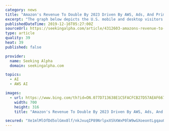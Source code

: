```yaml
---
category: news
title: "Amazon's Revenue To Double By 2023 Driven By AWS, Ads, And Prime."
excerpt: "The graph below depicts the U.S. mobile and desktop visitors. I believe all three companies can coexist and share the total market's ad revenue. Internet of Things, Artificial Intelligence Widen AWS Amazon's dominance in cloud infrastructure-as-a-service is branching out to platform-as-a-service, Internet of Things, and artificial intelligence."
publishedDateTime: 2019-12-16T05:27:00Z
sourceUrl: https://seekingalpha.com/article/4312603-amazons-revenue-to-double-2023-driven-aws-ads-and-prime
type: article
quality: 39
heat: 39
published: false

provider:
  name: Seeking Alpha
  domain: seekingalpha.com

topics:
  - AI
  - AWS AI

images:
  - url: https://www.bing.com/th?id=ON.077D713638E1C5FACFCB27D57AEAF667
    width: 700
    height: 316
    title: "Amazon's Revenue To Double By 2023 Driven By AWS, Ads, And Prime."

secured: "Xe1mlMlOfDd5olGmx8lf/nkJxuqIP89NrlpxXShXWxP0lW9wGXoeontLgqau0SQGE1bT3fcArjWesUyUrZdA9Sy3Vi5IIAoyevlq4mECEkS9bPw7irMQaFqRuXDoviaTnUpVRL3YgrR08UAYCB2JQl48mt2BC63yYUD8BvzQD7dMBKSq5aJ9Yt+PQ/boXX8E8ATfgFEi/67QwjH9RCP7KK3P/zWOCPDQC+M9CQilTTeGUK7LWjWFkyDb9qGBBKaKskf0ZDRPmznAApAcmPFY7w==;NHY3/U/6iNrA8j510uZ0Pg=="
---
```


